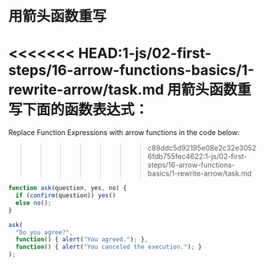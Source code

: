 
# 用箭头函数重写

<<<<<<< HEAD:1-js/02-first-steps/16-arrow-functions-basics/1-rewrite-arrow/task.md
用箭头函数重写下面的函数表达式：
=======
Replace Function Expressions with arrow functions in the code below:
>>>>>>> c89ddc5d92195e08e2c32e30526fdb755fec4622:1-js/02-first-steps/16-arrow-functions-basics/1-rewrite-arrow/task.md

```js run
function ask(question, yes, no) {
  if (confirm(question)) yes()
  else no();
}

ask(
  "Do you agree?",
  function() { alert("You agreed."); },
  function() { alert("You canceled the execution."); }
);
```
